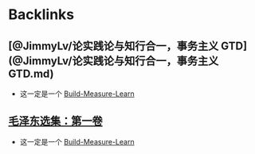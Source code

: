 
# Backlinks
## [@JimmyLv/论实践论与知行合一，事务主义 GTD](@JimmyLv/论实践论与知行合一，事务主义 GTD.md)
- 这一定是一个 [Build-Measure-Learn](Build-Measure-Learn.md)

## [毛泽东选集：第一卷](毛泽东选集：第一卷.md)
- 这一定是一个 [Build-Measure-Learn](Build-Measure-Learn.md)


